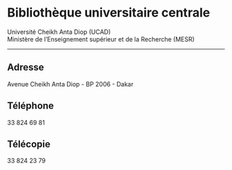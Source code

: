 # Bibliothèque universitaire centrale

Université Cheikh Anta Diop (UCAD)  
Ministère de l’Enseignement supérieur et de la Recherche (MESR)  

-------------------------------------------------------------------------------------------------------

**Adresse**
-----------

Avenue Cheikh Anta Diop - BP 2006 - Dakar

**Téléphone**
-------------

33 824 69 81

**Télécopie**
-------------

33 824 23 79